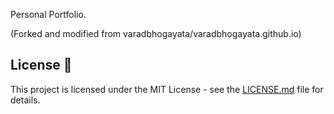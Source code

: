 Personal Portfolio.

(Forked and modified from varadbhogayata/varadbhogayata.github.io)

## License 📄
This project is licensed under the MIT License - see the [LICENSE.md](./LICENSE) file for details.
